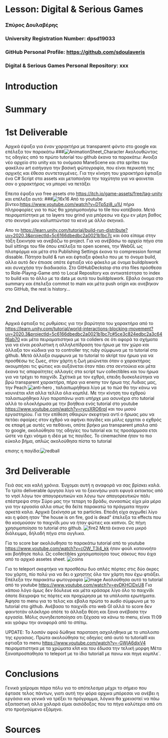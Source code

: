 # Lesson: Digital & Serious Games

### Σπύρος Δουλαβέρης
### University Registration Number: dpsd19033
### GitHub Personal Profile: https://github.com/sdoulaveris
### Digital & Serious Games Personal Repository: xxx

# Introduction

# Summary


# 1st Deliverable
Αρχικά έψαξα για έναν χαρακτήρα με transparent φόντο στο google και επέλεξα τον παρακάτω
###![AnimationSheet_Character](https://user-images.githubusercontent.com/101328993/200038740-4da2f50c-6ffe-416a-9b56-92801acaf34f.png)
Ακολουθώντας τις οδηγίες από το πρώτο tutorial του github έκανα τα παρακάτω:
Ανοιξα νέο αρχείο στο unity και το ονόμασα ΜaneScene και στα sprites του φακέλου art εισήγαγα την βασική φώτογραφία, που είναι περικοπή της αρχικής και έθεσα συντεταγμένες. Για την κίνηση του χαρακτήρα έφτιαξα ένα C# Script στα assets και μεταποιήσα την ταχύτητα για να φαινεται σαν ο χαρακτήρας να μπορεί να πετάξει

Επειτα έψαξα για free assets στο https://itch.io/game-assets/free/tag-unity και επέλεξα αυτό:
###![16x16](https://user-images.githubusercontent.com/101328993/200041641-cd4892e0-245d-46a9-a168-dfa96f72905a.png)
Από το youtube βίντεο:https://www.youtube.com/watch?v=DTp5zi8_u1U
πήρα πληροφορίες για το πώς θα χρησιμοποιήσω το tile που κατέβασα.
Μετά πειραματίστηκα με τα layers του grind για μπόρεσω να έχω εν μέρη βαθος στο σκινηκό μου καλυπτώντασ τα κενά με άλλο σκηνικό.

Aπο το https://learn.unity.com/tutorial/build-run-distribute?uv=2020.3&projectId=5c6166dbedbc2a0021b1bc7c και όσα είπαμε στην τάξη ξεκινησα να ανεβάζω το project. Για να ανέβάσω το αρχείο πήγα στα buil sittings του file όπου επέλεξα τα open scenes, την WebGL ως πλατφόρμα και μέτα στα Publishing Settings έκανα το compression format dissable. Πάτησα build & run και έφτιαξα φάκελο που με το όνομα build, αλλα αυτό δεν έπιασε οπότε έφτιαξα νέο φάκελο με όνομα buildplswork και συνεχήσα την διαδικασία. Στο GitHubDeckstop στα στα files πρόσθεσα το Role-Playng-Game από το Local Repository και αντικατέστησα το index το build και το άλλο με τα data με αυτά του buildplswork. Eβαλα όνομα στο summary και έπελεξα commot to main και μέτα push origin και ανεβηκαν στο GitHub, the rest is history...




# 2nd Deliverable
Αρχικά έφτιαξα τις ρυθμίσεις για την βαρύτητα του χαρακτήρα από το https://learn.unity.com/tutorial/world-interactions-blocking-movement?uv=2020.3&projectId=5c6166dbedbc2a0021b1bc7c#5ce3c824edbc2a3c64f6ab70 και μέτα πειραματιστηκα με τα coliders σε ότι αφορά τα σχήματα για να είναι ρεαλιστική η αλληλεπίδραση του ήρωα με τον χώρο και άλλαξα τον κώδικα για το controller της ruby σύμφωνα με το tutorial στο github. Μετά άλλαξα συμφωνα με το tutorial το skript του ήρωα για να προσθέσω τις ζωες, στον χάρτη η ζωή μειώνεται όταν ο χαρακτήρας ακουμπήσει τις φώτιες και αυξάνεται όταν πάει στα σεντούκια και μέτα έκανα τις απαραίτητες αλλαγές στα script των collectibles και του ήρωα για να τρέχει το παιχνίδι. Σχέτικά με τον εχθρό, επειδη δυσκολεύτηκα να βρώ transparent χαρακτήρα, πήρα για enemy τον ήρωα της Λυδιας μας, την Peach ![anti-hero](https://user-images.githubusercontent.com/101328993/208090568-fda3b8fd-10be-4919-be1c-699fd786a24b.png) , ταλαιπωρήθηκα λίγο με το πώσ θα την κάνω να κουνιέται κλπ αλλα τελίλα όλα κομπλέ. Mε την κίνηση του εχθρού ταλαιπωρήθηκα λίγο παραπάνω γιατι υπήρχε μια ασυνέχια στο tutorial αλλά το ολοκλήρωσα με την βοήθεια ενός tutorial στο youtube https://www.youtube.com/watch?v=rycsXRO6rpI και του μισού εργαστηρίου. Για την επίθεση σθαιρών σκεφτηκα αντί ο ήρωας μου να πετάει σφαίρες στον εχθρό να αφήνει παγίδες και μόλις ερχεται ο εχθρός σε επαφή με αυτές να πεθάινει, οπότε βρήκα μια transparent μπαλα από το google, ακολούθησα της οδηγίες του tutorial και τις προσάρμοσα ετσι ώστε να έχει νόημα η ιδέα με τις παγίδες. Το cinemachine ήταν το πιο εύκολο βήμα, απλώς ακολούθησα πίστα το tutorial

επισης η παγίδα:![redball](https://user-images.githubusercontent.com/101328993/208092838-03c270fd-7c71-4dc9-9ec5-2b501651cd2d.png)



# 3rd Deliverable 
Γειά σας και καλή χρόνια. Έυχομαι αυτή η αναφορά να σας βρίσκει καλά. Το τρίτο deliverable άργησα λίγο να το ξεκινήσω γιατι εφυγά εκτακτος από το νησί λόγω τον απαγορευτικών και λόγω των απαγορευτικών πάλι επέστρεψα στην Σύρο μας την τεταρη το βράδυ, συναοπώς είχα μία μέρα για την εργασία αλλα οπως θα δείτε παρακατώ τα πράγματα πηγαν αρκετά καλα. 
Αρχικά ξεκίνησα με τα particles. Eπειδή είχα αγχωθεί λίγο και η φάση ηταν "the house is on fire, god is dead" έπελεξα τα effects που θα κοσμούσαν το παιχνίδι μου να ήταν φώτιες και καπνοι. Ως πήγη χρησιμοποίησα το tutorial στο github.
![fire2](https://user-images.githubusercontent.com/101328993/212276008-caab2c1f-4947-47bc-96ad-dd3b773847be.png)
Μετά έκανα ενα μικρό διάλειμμα, δήλαδή πήγα στα αγγλικα.

Γία το score bar ακολόυθησα το παρακάτω tutorial από το youtube https://www.youtube.com/watch?v=cOW_T3i4_kk ήταν φούλ κατανοήτο και βοήθησε πολύ. Ως collectibles χρησιμοποίησα τους σάκους που έιχα από το αρχικό assetes sheet.
![coins](https://user-images.githubusercontent.com/101328993/212278201-49f2277f-53a2-45ba-adc4-d914abdbe130.png)

Για το teleport σκεφτήκα να προσθέσω δυο απλές πόρτες στις δύο άκρες του χάρτη, πίο πολύ για να δει ο χρηστης όλο τον χάρτη που έχω φτιάξει.
Επέλεξα την παρακάτω φωτογραφία
![image](https://user-images.githubusercontent.com/101328993/212279702-04dfcb06-9f72-402d-bc88-fb697277ff75.png)
Ακολούθησα αυτό το tutorial από το youtube https://www.youtube.com/watch?v=evDKHClDxU8
Για κάποιο λόγο όμως δεν δόυλευε και μέτα κράσαρε λίγο όλο το παιχνίδι όποτε δίεγραψα τις πόρτες και προχώρησα με τα υπόλοιπα ερωτήματα.
Άφησα το menu για το τελος και εβαλα πρώτα το audio σύμφωνα με το tutorial στο github.
Ανέβασα το παιχνίδι στο web Gl αλλά το score δεν φαιντοτάν ολόκληρο οπότε το άλλαξα θέση και ξανα ανέβασα την εργασία. Μόλις συνηδειτοποίησα οτι ξέχασα να κάνω το menu, είναι 11:09 και γράφω την αναφορά από το σπίτιμ.

UPDATE:
Το λοιπόν αφού δώθηκε παραταση ασχοληθηκα με το υπολοιπο της εργασιας. 
Πρώτα ακολούθησα τις οδηγίες από αυτό το tutorialll και εφτιαξα το menu https://www.youtube.com/watch?v=-GWjA6dixV4 πειραματιστηκα με τα χρώματα κλπ και του έδωσα την τελική μορφη
Μέτα ξαναπροσπαθησα το teleport με το ίδιο tutoriall με πανω και πηγε κομπλε΄.

# Conclusions
Γενικά χαίρομαι πάρα πόλυ για το απότελεσμα μέχρι το σήμειο που έφτασε τελος πάντων, γιατι αυτή την φόρα αρχικα μπόρεσαι να ανέβει η εργάσια και γενικά να τρέξει το πρόγραμμα, λόγικα θα χρειαστεί να πάω εξαιταστική αλλα χαλαρά είμαι αισιόδοξος που τα πήγα καλύτερα από οτι στο προήγούμενο εξάμηνο.

# Sources
